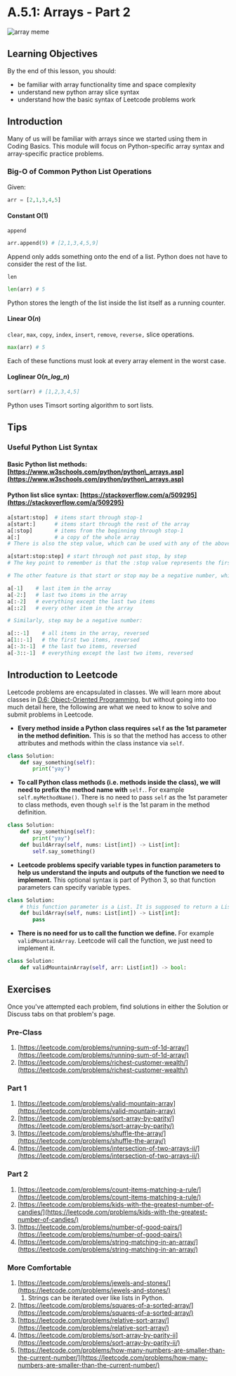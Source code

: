 # A.5.1: Arrays - Part 2

![array meme](../../old\_bootcamp\_docs/.gitbook/assets/array-meme.gif)

## Learning Objectives

By the end of this lesson, you should:

* be familiar with array functionality time and space complexity
* understand new python array slice syntax
* understand how the basic syntax of Leetcode problems work

## Introduction

Many of us will be familiar with arrays since we started using them in Coding Basics. This module will focus on Python-specific array syntax and array-specific practice problems.

### Big-O of Common Python List Operations

Given:

```python
arr = [2,1,3,4,5]
```

#### Constant O(1)

`append`

```python
arr.append(9) # [2,1,3,4,5,9]
```

Append only adds something onto the end of a list. Python does not have to consider the rest of the list.

`len`

```python
len(arr) # 5
```

Python stores the length of the list inside the list itself as a running counter.

#### Linear O(_n_)

`clear`, `max`, `copy`, `index`, `insert`, `remove`, `reverse,` slice operations.

```python
max(arr) # 5
```

Each of these functions must look at every array element in the worst case.

#### Loglinear O(_n\_log\_n_)

```python
sort(arr) # [1,2,3,4,5]
```

Python uses Timsort sorting algorithm to sort lists.

## Tips

### Useful Python List Syntax

#### Basic Python list methods: [https://www.w3schools.com/python/python\_arrays.asp](https://www.w3schools.com/python/python\_arrays.asp)

#### Python list slice syntax: [https://stackoverflow.com/a/509295](https://stackoverflow.com/a/509295)

```python
a[start:stop]  # items start through stop-1
a[start:]      # items start through the rest of the array
a[:stop]       # items from the beginning through stop-1
a[:]           # a copy of the whole array
# There is also the step value, which can be used with any of the above:

a[start:stop:step] # start through not past stop, by step
# The key point to remember is that the :stop value represents the first value that is not in the selected slice. So, the difference between stop and start is the number of elements selected (if step is 1, the default).

# The other feature is that start or stop may be a negative number, which means it counts from the end of the array instead of the beginning. So:

a[-1]    # last item in the array
a[-2:]   # last two items in the array
a[:-2]   # everything except the last two items
a[::2]   # every other item in the array

# Similarly, step may be a negative number:

a[::-1]    # all items in the array, reversed
a[1::-1]   # the first two items, reversed
a[:-3:-1]  # the last two items, reversed
a[-3::-1]  # everything except the last two items, reversed
```

## Introduction to Leetcode

Leetcode problems are encapsulated in classes. We will learn more about classes in [D.6: Object-Oriented Programming](../a.8-intro-to-object-oriented-programming.md), but without going into too much detail here, the following are what we need to know to solve and submit problems in Leetcode.

* **Every method inside a Python class requires `self` as the 1st parameter in the method definition.** This is so that the method has access to other attributes and methods within the class instance via `self`.

```python
class Solution:
    def say_something(self):
        print("yay")
```

* **To call Python class methods (i.e. methods inside the class), we will need to prefix the method name with** `self.`. For example `self.myMethodName()`. There is no need to pass `self` as the 1st parameter to class methods, even though `self` is the 1st param in the method definition.

```python
class Solution:
    def say_something(self):
        print("yay")
    def buildArray(self, nums: List[int]) -> List[int]:
        self.say_something()
```

* **Leetcode problems specify variable types in function parameters to help us understand the inputs and outputs of the function we need to implement.** This optional syntax is part of Python 3, so that function parameters can specify variable types.

```python
class Solution:
    # this function parameter is a List. It is supposed to return a List
    def buildArray(self, nums: List[int]) -> List[int]:
        pass
```

* **There is no need for us to call the function we define.** For example `validMountainArray`. Leetcode will call the function, we just need to implement it.

```python
class Solution:
    def validMountainArray(self, arr: List[int]) -> bool:
```

## Exercises

Once you've attempted each problem, find solutions in either the Solution or Discuss tabs on that problem's page.

### Pre-Class

1. [https://leetcode.com/problems/running-sum-of-1d-array/](https://leetcode.com/problems/running-sum-of-1d-array/)
2. [https://leetcode.com/problems/richest-customer-wealth/](https://leetcode.com/problems/richest-customer-wealth/)

### Part 1

1. [https://leetcode.com/problems/valid-mountain-array](https://leetcode.com/problems/valid-mountain-array)
2. [https://leetcode.com/problems/sort-array-by-parity/](https://leetcode.com/problems/sort-array-by-parity/)
3. [https://leetcode.com/problems/shuffle-the-array/](https://leetcode.com/problems/shuffle-the-array/)
4. [https://leetcode.com/problems/intersection-of-two-arrays-ii/](https://leetcode.com/problems/intersection-of-two-arrays-ii/)

### Part 2

1. [https://leetcode.com/problems/count-items-matching-a-rule/](https://leetcode.com/problems/count-items-matching-a-rule/)
2. [https://leetcode.com/problems/kids-with-the-greatest-number-of-candies/](https://leetcode.com/problems/kids-with-the-greatest-number-of-candies/)
3. [https://leetcode.com/problems/number-of-good-pairs/](https://leetcode.com/problems/number-of-good-pairs/)
4. [https://leetcode.com/problems/string-matching-in-an-array/](https://leetcode.com/problems/string-matching-in-an-array/)

### More Comfortable

1. [https://leetcode.com/problems/jewels-and-stones/](https://leetcode.com/problems/jewels-and-stones/)
   1. Strings can be iterated over like lists in Python.
2. [https://leetcode.com/problems/squares-of-a-sorted-array/](https://leetcode.com/problems/squares-of-a-sorted-array/)
3. [https://leetcode.com/problems/relative-sort-array/](https://leetcode.com/problems/relative-sort-array/)
4. [https://leetcode.com/problems/sort-array-by-parity-ii](https://leetcode.com/problems/sort-array-by-parity-ii/)
5. [https://leetcode.com/problems/how-many-numbers-are-smaller-than-the-current-number/](https://leetcode.com/problems/how-many-numbers-are-smaller-than-the-current-number/)
